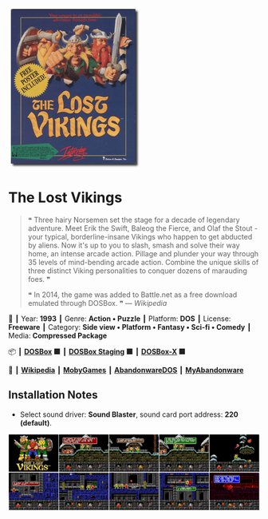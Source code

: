 ![](Thumbnail.png 'application-thumbnail')

# The Lost Vikings

> ❝ Three hairy Norsemen set the stage for a decade of legendary adventure. Meet Erik the Swift, Baleog the Fierce, and Olaf the Stout - your typical, borderline-insane Vikings who happen to get abducted by aliens. Now it's up to you to slash, smash and solve their way home, an intense arcade action. Pillage and plunder your way through 35 levels of mind-bending arcade action. Combine the unique skills of three distinct Viking personalities to conquer dozens of marauding foes. ❞
>
> ❝ In 2014, the game was added to Battle.net as a free download emulated through DOSBox. ❞ — *Wikipedia*
>

📌 ┃ Year: **1993** ┃ Genre: **Action • Puzzle** ┃ Platform: **DOS** ┃ License: **Freeware** ┃ Category: **Side view • Platform • Fantasy • Sci-fi • Comedy** ┃ Media: **Compressed Package** 

📦 ┃ **[DOSBox](https://www.dosbox.com/) 🟩** ┃ **[DOSBox Staging](https://dosbox-staging.github.io/) 🟩** ┃ **[DOSBox-X](https://dosbox-x.com/) 🟩** 

📎 ┃ **[Wikipedia](https://en.wikipedia.org/wiki/The_Lost_Vikings)** ┃ **[MobyGames](https://www.mobygames.com/game/1547/the-lost-vikings/)** ┃ **[AbandonwareDOS](https://www.abandonwaredos.com/abandonware-game.php?abandonware=The+Lost+Vikings&gid=1032)** ┃ **[MyAbandonware](https://www.myabandonware.com/game/the-lost-vikings-1mi)** 

## Installation Notes
- Select sound driver: **Sound Blaster**, sound card port address: **220 (default)**.

![](Montage.png 'The Lost Vikings')

